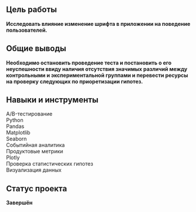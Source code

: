 ## Цель работы 
**Исследовать влияние изменение шрифта в приложении на поведение пользователей.**
## Общие выводы
**Необходимо остановить проведение теста и постановить о его неуспешности ввиду наличия отсутствия значимых различий между контрольными и экспериментальной группами и перевести ресурсы на проверку следующих по приоретизации гипотез.**
## Навыки и инструменты
A/B-тестирование <br>
Python <br>
Pandas <br>
Matplotlib <br>
Seaborn <br>
Событийная аналитика <br>
Продуктовые метрики <br>
Plotly <br>
Проверка статистических гипотез <br>
Визуализация данных <br>
## Статус проекта
**Завершён**
